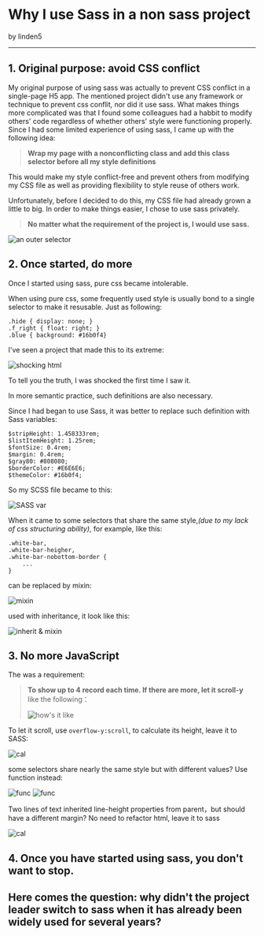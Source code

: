 Why I use Sass in a non sass project
===
by linden5

---

## 1.	Original purpose: avoid CSS conflict

My original purpose of using sass was actually to prevent CSS conflict in a single-page H5 app. The mentioned project didn't use any framework or technique to prevent css conflit, nor did it use sass. What makes things more complicated was that I found some colleagues had a habbit to modify others' code regardless of whether others' style were functioning properly. Since I had some limited experience of using sass, I came up with the following idea:

>**Wrap my page with a nonconflicting class and add this class selector before all my style definitions**

This would make my style conflict-free and prevent others from modifying my CSS file as well as providing flexibility to style reuse of others work.

Unfortunately, before I decided to do this, my CSS file had already grown a little to big. In order to make things easier, I chose to use sass privately.

>**No matter what the requirement of the project is, I would use sass.**

![an outer selector](/img/outer_selector.png)

## 2. Once started, do more

Once I started using sass, pure css became intolerable.

When using pure css, some frequently used style is usually bond to a single selector to make it resusable. Just as following:

	.hide { display: none; }
	.f_right { float: right; }
	.blue { background: #16b0f4}
	
I've seen a project that made this to its extreme:

![shocking html](/img/pay2_page_sample.png)

To tell you the truth, I was shocked the first time I saw it.

In more semantic practice, such definitions are also necessary.

Since I had began to use Sass, it was better to replace such definition with Sass variables:

	$stripHeight: 1.458333rem;
	$listItemHeight: 1.25rem;
	$fontSize: 0.4rem;
	$margin: 0.4rem;
	$gray80: #808080;
	$borderColor: #E6E6E6;
	$themeColor: #16b0f4;
	
So my SCSS file became to this:

![SASS var](/img/sample_var.png)

When it came to some selectors that share the same style,*(due to my lack of css structuring ability)*, for example, like this:

	.white-bar,
	.white-bar-heigher,
	.white-bar-nobottom-border {
        ...
    }
	
can be replaced by mixin:

![mixin](/img/sample_mixin.png)

used with inheritance, it look like this:

![inherit & mixin](/img/sample_inherit.png)

## 3. No more JavaScript

The was a requirement:

>**To show up to 4 record each time. If there are more, let it scroll-y**
>like the following：
>
>![how's it like](/img/sample_overflow.png)

To let it scroll, use `overflow-y:scroll`, to calculate its height, leave it to SASS:

![cal](/img/sample_calculate.png)

some selectors share nearly the same style but with different values? Use function instead:


![func](/img/sample_func.png)
![func](/img/sample_func2.png)

Two lines of text inherited line-height properties from parent，but should have a different margin? No need to refactor html, leave it to sass

![cal](/img/sample_line.png)

## 4. Once you have started using sass, you don't want to stop.

Here comes the question: why didn't the project leader switch to sass when it has already been widely used for several years?
---